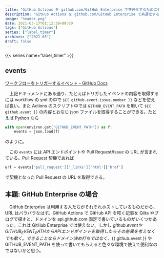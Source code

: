```yaml
---
title: "GitHub Actions を github.com/GitHub Enterprise で共通化するためにも ${{ github.event }}/GITHUB_EVENT_PATH は有効"
description: "GitHub Actions を github.com/GitHub Enterprise で共通化するためには ${{ github.event }}/GITHUB_EVENT_PATH が有効的。特に API を叩く時には便利。"
image: "header.png"
date: 2021-03-17T01:12:39+09:00
tags: ["GitHub Actions"]
series: ["label_timer"]
archives: ["2021-03"]
draft: false
---
```


{{< series name="label_timer" >}}

## events

[ワークフローをトリガーするイベント - GitHub Docs](https://docs.github.com/ja/actions/reference/events-that-trigger-workflows)

　上記ドキュメントにある通り、たとえばトリガしたイベントの内容を取得するには workflow の yml の中で `${{ github.event.issue.number }}` などを使えば良い。また Actions のスクリプト中では `GITHUB_EVENT_PATH` を用いて `${{ github.event }}` の内容とおなじ json ファイルを取得することができる。たとえば Python なら

```python
with open(environ.get('GITHUB_EVENT_PATH')) as f:
    events = json.load(f)
```

のように。

　この `events` には API エンドポイントや Pull Request/Issue の URL が含まれている。Pull Request 契機であれば

```python
url = events['pull_request']['_links']['html']['href']
```

で契機となった Pull Request の URL を取得できる。

## 本題: GitHub Enterprise の場合

　GitHub Enterprise は利用する人たちがそれぞれホストしているものだから、URL はバラバラなはず。GitHub Actions で GitHub API を叩く記事を Qiita やブログで探すと、ドメインを api.github.com 固定で書いているものがいくつかあった。これは GitHub Enterprise では使えない。しかし ${{ github.event }} や GITHUB_EVENT_PATH から API エンドポイントを取得したらその差異を考えなくても動く。できることならドメイン決め打ちではなく、${{ github.event }} や GITHUB_EVENT_PATH を使って書いてもらえると色々な環境で使えて便利なのではないかと思う。
